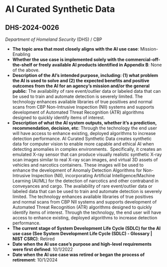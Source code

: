 # AI Curated Synthetic Data
## DHS-2024-0026
_Department of Homeland Security_ (DHS) / CBP


+ **The topic area that most closely aligns with the AI use case**: Mission-Enabling
+ **Whether the use case is implemented solely with the commercial-off-the-shelf or freely available AI products identified in Appendix B**: None of the above.
+ **Description of the AI’s intended purpose, including: (1) what problem the AI is used to solve and (2) the expected benefits and positive outcomes from the AI for an agency’s mission and/or the general public**: The availability of rare event/outlier data or labeled data that can be used to train and automate detection is severely limited. The technology enhances available libraries of true positives and normal scans from CBP Non-Intrusive Inspection (NII) systems and supports development of Automated Threat Recognition (ATR) algorithms designed to quickly identify items of interest.
+ **Description of what the AI system outputs, whether it’s a prediction, recommendation, decision, etc**: Through the technology the end user will have access to enhance existing, deployed algorithms to increase detection performance.
AI Curated Synthetic Data creates synthetic data for computer vision to enable more capable and ethical AI when detecting anomalies in complex environments.  Specifically, it creates an emulated X-ray sensor that can produce visually realistic synthetic X-ray scan images similar to real X-ray scan images, and virtual 3D assets of vehicles and narcotics containers. These images will be used to enhance the development of Anomaly Detection Algorithms for Non-Intrusive Inspection (NII), incorporating Artificial Intelligence/Machine Learning (AI/ML) for the detection of narcotics and other contraband in conveyances and cargo. The availability of rare event/outlier data or labeled data that can be used to train and automate detection is severely limited. The technology enhances available libraries of true positives and normal scans from CBP NII systems and supports development of Automated Threat Recognition (ATR) algorithms designed to quickly identify items of interest. Through the technology, the end user will have access to enhance existing, deployed algorithms to increase detection performance. 
+ **The current stage of System Development Life Cycle (SDLC) for the AI use case (See System Development Life Cycle (SDLC) - Glossary | NIST CSRC)**: Retired
+ **Date when the AI use case’s purpose and high-level requirements were first defined**: 10/1/2022
+ **Date when the AI use case was retired or began the process of retirement**: 10/1/2024